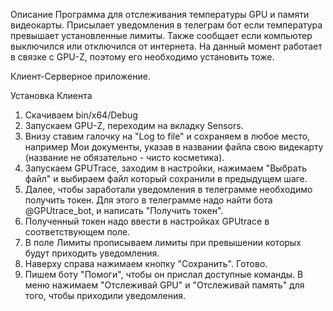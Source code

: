 Описание
Программа для отслеживания температуры GPU и памяти видеокарты. Присылает уведомления в телеграм бот если температура превышает установленные лимиты. Также сообщает если компьютер выключился или отключился от интернета. На данный момент работает в связке с GPU-Z, поэтому его необходимо установить тоже.

Клиент-Серверное приложение.

Установка Клиента
1) Скачиваем bin/x64/Debug
2) Запускаем GPU-Z, переходим на вкладку Sensors.
3) Внизу ставим галочку на "Log to file" и сохраняем в любое место, например Мои документы, указав в названии файла свою видекарту (название не обязательно - чисто косметика).
4) Запускаем GPUTrace, заходим в настройки, нажимаем "Выбрать файл" и выбираем файл который сохранили в предыдущем шаге.
5) Далее, чтобы заработали уведомления в телеграмме необходимо получить токен. Для этого в телеграмме надо найти бота @GPUtrace_bot, и написать "Получить токен".
6) Полученный токен надо ввести в настройках GPUtrace в соответствующем поле.
7) В поле Лимиты прописываем лимиты при превышении которых будут приходить уведомления.
8) Наверху справа нажимаем кнопку "Сохранить". Готово.
9) Пишем боту "Помоги", чтобы он прислал доступные команды. В меню нажимаем "Отслеживай GPU" и "Отслеживай память" для того, чтобы приходили уведомления.
